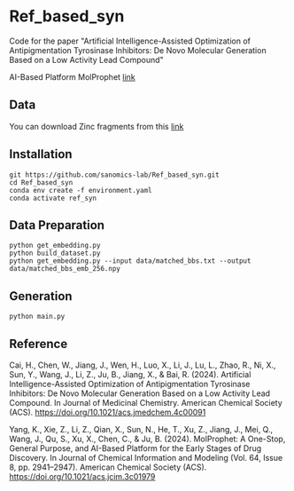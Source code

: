 # Ref_based_syn

Code for the paper "Artificial Intelligence-Assisted Optimization of Antipigmentation Tyrosinase Inhibitors: De Novo Molecular Generation Based on a Low Activity Lead Compound"

AI-Based Platform MolProphet [link](https://pubs.acs.org/doi/10.1021/acs.jcim.3c01979)

## Data
You can download Zinc fragments from this [link](https://drive.google.com/file/d/1DW926e9Xyyg2ggYYJzsLhqMzhBAlyyyp/view?usp=drive_link)

## Installation
```
git https://github.com/sanomics-lab/Ref_based_syn.git
cd Ref_based_syn
conda env create -f environment.yaml
conda activate ref_syn
```
## Data Preparation 
```
python get_embedding.py
python build_dataset.py
python get_embedding.py --input data/matched_bbs.txt --output data/matched_bbs_emb_256.npy
```

## Generation
```
python main.py
```

## Reference
Cai, H., Chen, W., Jiang, J., Wen, H., Luo, X., Li, J., Lu, L., Zhao, R., Ni, X., Sun, Y., Wang, J., Li, Z., Ju, B., Jiang, X., & Bai, R. (2024). Artificial Intelligence-Assisted Optimization of Antipigmentation Tyrosinase Inhibitors: De Novo Molecular Generation Based on a Low Activity Lead Compound. In Journal of Medicinal Chemistry. American Chemical Society (ACS). https://doi.org/10.1021/acs.jmedchem.4c00091

Yang, K., Xie, Z., Li, Z., Qian, X., Sun, N., He, T., Xu, Z., Jiang, J., Mei, Q., Wang, J., Qu, S., Xu, X., Chen, C., & Ju, B. (2024). MolProphet: A One-Stop, General Purpose, and AI-Based Platform for the Early Stages of Drug Discovery. In Journal of Chemical Information and Modeling (Vol. 64, Issue 8, pp. 2941–2947). American Chemical Society (ACS). https://doi.org/10.1021/acs.jcim.3c01979
